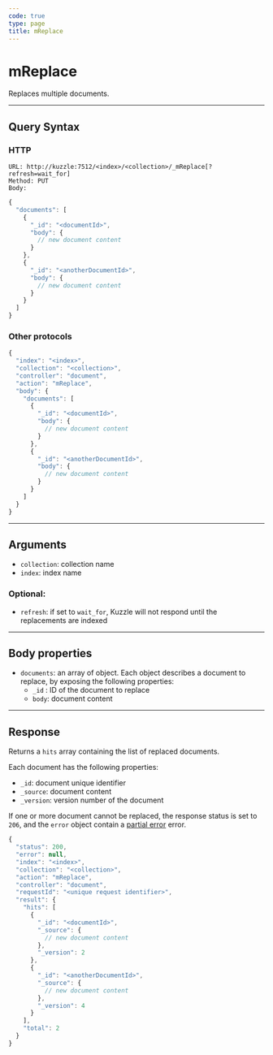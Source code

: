 ```yaml
---
code: true
type: page
title: mReplace
---
```


# mReplace



Replaces multiple documents.

---

## Query Syntax

### HTTP

```http
URL: http://kuzzle:7512/<index>/<collection>/_mReplace[?refresh=wait_for]
Method: PUT
Body:
```

```js
{
  "documents": [
    {
      "_id": "<documentId>",
      "body": {
        // new document content
      }
    },
    {
      "_id": "<anotherDocumentId>",
      "body": {
        // new document content
      }
    }
  ]
}
```

### Other protocols

```js
{
  "index": "<index>",
  "collection": "<collection>",
  "controller": "document",
  "action": "mReplace",
  "body": {
    "documents": [
      {
        "_id": "<documentId>",
        "body": {
          // new document content
        }
      },
      {
        "_id": "<anotherDocumentId>",
        "body": {
          // new document content
        }
      }
    ]
  }
}
```

---

## Arguments

- `collection`: collection name
- `index`: index name

### Optional:

- `refresh`: if set to `wait_for`, Kuzzle will not respond until the replacements are indexed

---

## Body properties

- `documents`: an array of object. Each object describes a document to replace, by exposing the following properties:
  - `_id` : ID of the document to replace
  - `body`: document content

---

## Response

Returns a `hits` array containing the list of replaced documents.

Each document has the following properties:

- `_id`: document unique identifier
- `_source`: document content
- `_version`: version number of the document

If one or more document cannot be replaced, the response status is set to `206`, and the `error` object contain a [partial error](/core/2/api/essentials/errors#partialerror) error.

```js
{
  "status": 200,
  "error": null,
  "index": "<index>",
  "collection": "<collection>",
  "action": "mReplace",
  "controller": "document",
  "requestId": "<unique request identifier>",
  "result": {
    "hits": [
      {
        "_id": "<documentId>",
        "_source": {
          // new document content
        },
        "_version": 2
      },
      {
        "_id": "<anotherDocumentId>",
        "_source": {
          // new document content
        },
        "_version": 4
      }
    ],
    "total": 2
  }
}
```
